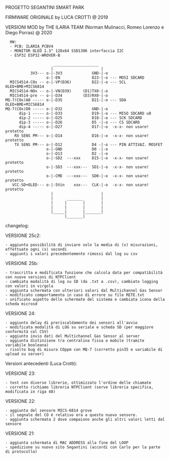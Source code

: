 PROGETTO SEGANTINI SMART PARK

FIRMWARE ORIGINALE by LUCA CROTTI @ 2019

VERSIONI MOD by THE ILARIA TEAM (Norman Mulinacci, Romeo Lorenzo e Diego Porras) @ 2020

      HW: 
      - PCB: ILARIA_PCBV4
      - MONITOR OLED 1.3" 128x64 SSD1306 interfaccia I2C
      - ESP32 ESP32-WROVER-B
      
                         ____________________
                        |                     |
               3V3--- o-|-3V3             GND-|-o
                      o-|-EN              D23-|-o --- MOSI SDCARD
      MICS4514-COx -- o-|-VP(D36)         D22-|-o --- SCL OLED+BME+MICS6814
      MICS4514-NOx -- o-|-VN(D39)     (D1)TX0-|-o
      MICS4514-pre -- o-|-D34         (D3)RX0-|-o
    MQ-7(COx)A0 ----- o-|-D35             D21-|-o --- SDA OLED+BME+MICS6814
    MQ-7(COx)D0 ----- o-|-D32             GND-|-o
          dip-1 ----- o-|-D33             D19-|-o --- MISO SDCARD u8
          dip-2 ----- o-|-D25             D18-|-o --- SCK SDCARD
          dip-3 ----- o-|-D26             D5 -|-o --- CS SDCARD
          dip-4 ----- o-|-D27             D17-|-o  -x-x- non usare! protetto
        RX SENS PM--- o-|-D14             D16-|-o  -x-x- non usare! protetto
        TX SENS PM--- o-|-D12             D4 -|-o --- PIN ATTIVAZ. MOSFET
                      o-|-GND             D0 -|-o
                      o-|-D13             D2 -|-o
                      o-|-SD2  ---xxx     D15-|-o  -x-x- non usare! protetto
                      o-|-SD3  ---xxx---  SD1-|-o  -x-x- non usare! protetto
                      o-|-CMD  ---xxx---  SD0-|-o  -x-x- non usare! protetto
       VCC-SD+OLED--- o-|-5Vin    xxx---  CLK-|-o  -x-x- non usare! protetto
                        |                     |
                        |      _______        |
                        |     |       |       |
                        |     |       |       |
                        |_____|       |_______|
                              |_______|
                            
	
changelog:


VERSIONE 25c2:

	- aggiunta possibilità di inviare solo la media di (x) misurazioni, effettuate ogni (x) secondi
	- aggiunti i valori precedentemente rimossi dal log su csv

VERSIONE 25b:

	- trascritta e modificata funzione che calcola data per compatibilità con nuove versioni di NTPClient
	- cambiata modalità di log su SD (da .txt a .csv), cambiato logging con valori in virgola
	- aggiunta schermata con ulteriori valori dal Multichannel Gas Sensor
	- modificato comportamento in caso di errore su file RETE.txt
	- unificato aspetto delle schermate del sistema e cambiata icona della scheda microsd

VERSIONE 24:

	- aggiunto delay di preriscaldamento dei sensori all'avvio
	- modificata modalità di LOG su seriale e scheda SD (per maggiore conformità col CSV)
	- aggiunto invio dati del Multichannel Gas Sensor al server
	- aggiunta distinzione tra centralina fissa o mobile (tramite variabile booleana)
	- risolto bug di misura COppm con MQ-7 (corretto pin35 e variabile di upload su server)


Versioni antecedenti (Luca Crotti):


VERSIONE 23:

	- test con diverse librerie, ottimizzato l'ordine delle chiamate
	- corretto richiamo libreria NTPClient (serve libreria specifica, modificata in riga 48)

VERSIONE 22:

	- aggiunta del sensore MICS-6814 grove
	- il segnale del CO è relativo ora a questo nuovo sensore.
	- aggiunta schermata 2 dove compaiono anche gli altri valori letti dal sensore

VERSIONE 21:

	- aggiunta schermata di MAC ADDRESS alla fine del LOOP
	- spedizione su nuovo sito Segantini (accordi con Carlo per la parte di protocollo)
